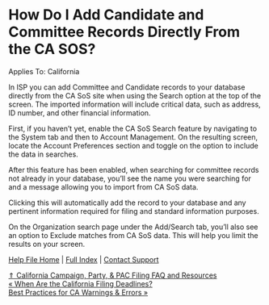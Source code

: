  How Do I Add Candidate and Committee Records Directly From the CA SOS?
==========

Applies To: California

In ISP you can add Committee and Candidate records to your database directly from the CA SoS site when using the Search option at the top of the screen. The imported information will include critical data, such as address, ID number, and other financial information.

First, if you haven’t yet, enable the CA SoS Search feature by navigating to the System tab and then to Account Management. On the resulting screen, locate the Account Preferences section and toggle on the option to include the data in searches.

After this feature has been enabled, when searching for committee records not already in your database, you’ll see the name you were searching for and a message allowing you to import from CA SoS data.

Clicking this will automatically add the record to your database and any pertinent information required for filing and standard information purposes.

On the Organization search page under the Add/Search tab, you’ll also see an option to Exclude matches from CA SoS data. This will help you limit the results on your screen.

[Help File Home](/help/) | [Full Index](/Help-File-Directory/) | [Contact Support](mailto:support@ISPolitical.com)

[⇑ California Campaign, Party, & PAC Filing FAQ and Resources](/California-Campaign-Party-PAC-Filing-FAQ-and-Resources)  
[« When Are the California Filing Deadlines?](/When-Are-the-California-Filing-Deadlines)  
[Best Practices for CA Warnings & Errors »](/Best-Practices-for-CA-Warnings-Errors)